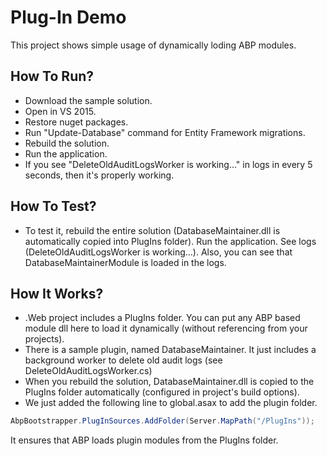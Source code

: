 # Plug-In Demo

This project shows simple usage of dynamically loding ABP modules.

## How To Run?

* Download the sample solution.
* Open in VS 2015.
* Restore nuget packages.
* Run "Update-Database" command for Entity Framework migrations.
* Rebuild the solution.
* Run the application.
* If you see "DeleteOldAuditLogsWorker is working..." in logs in every 5 seconds, then it's properly working.

## How To Test?

* To test it, rebuild the entire solution (DatabaseMaintainer.dll is automatically copied into PlugIns folder). Run the application. See logs (DeleteOldAuditLogsWorker is working...). Also, you can see that DatabaseMaintainerModule is loaded in the logs.

## How It Works?

* .Web project includes a PlugIns folder. You can put any ABP based module dll here to load it dynamically (without referencing from your projects).
* There is a sample plugin, named DatabaseMaintainer. It just includes a background worker to delete old audit logs (see DeleteOldAuditLogsWorker.cs)
* When you rebuild the solution, DatabaseMaintainer.dll is copied to the PlugIns folder automatically (configured in project's build options).
* We just added the following line to global.asax to add the plugin folder.

````C#
AbpBootstrapper.PlugInSources.AddFolder(Server.MapPath("/PlugIns"));
````

It ensures that ABP loads plugin modules from the PlugIns folder.
